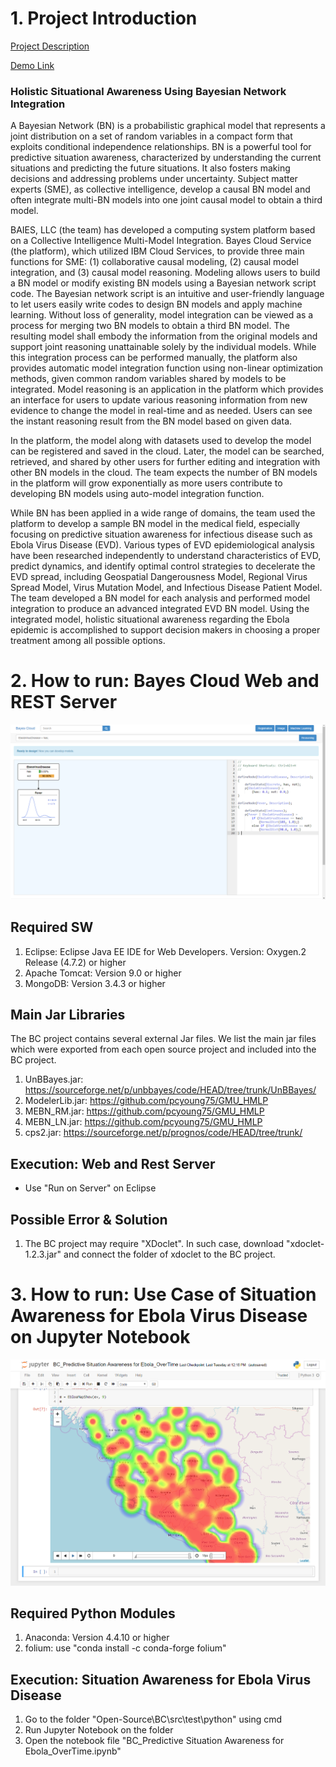 # 1. Project Introduction 

[Project Description](Project%20Description.md)

[Demo Link](http://169.60.94.50:8080/BC/)

### Holistic Situational Awareness Using Bayesian Network Integration

A Bayesian Network (BN) is a probabilistic graphical model that represents a joint distribution on a set of random variables in a compact form that exploits conditional independence relationships. BN is a powerful tool for predictive situation awareness, characterized by understanding the current situations and predicting the future situations. It also fosters making decisions and addressing problems under uncertainty. Subject matter experts (SME), as collective intelligence, develop a causal BN model and often integrate multi-BN models into one joint causal model to obtain a third model. 

BAIES, LLC (the team) has developed a computing system platform based on a Collective Intelligence Multi-Model Integration. Bayes Cloud Service (the platform), which utilized IBM Cloud Services, to provide three main functions for SME: (1) collaborative causal modeling, (2) causal model integration, and (3) causal model reasoning. Modeling allows users to build a BN model or modify existing BN models using a Bayesian network script code. The Bayesian network script is an intuitive and user-friendly language to let users easily write codes to design BN models and apply machine learning. Without loss of generality, model integration can be viewed as a process for merging two BN models to obtain a third BN model. The resulting model shall embody the information from the original models and support joint reasoning unattainable solely by the individual models. While this integration process can be performed manually, the platform also provides automatic model integration function using non-linear optimization methods, given common random variables shared by models to be integrated. Model reasoning is an application in the platform which provides an interface for users to update various reasoning information from new evidence to change the model in real-time and as needed. Users can see the instant reasoning result from the BN model based on given data. 

In the platform, the model along with datasets used to develop the model can be registered and saved in the cloud. Later, the model can be searched, retrieved, and shared by other users for further editing and integration with other BN models in the cloud. The team expects the number of BN models in the platform will grow exponentially as more users contribute to developing BN models using auto-model integration function. 

While BN has been applied in a wide range of domains, the team used the platform to develop a sample BN model in the medical field, especially focusing on predictive situation awareness for infectious disease such as Ebola Virus Disease (EVD).  Various types of EVD epidemiological analysis have been researched independently to understand characteristics of EVD, predict dynamics, and identify optimal control strategies to decelerate the EVD spread, including Geospatial Dangerousness Model, Regional Virus Spread Model, Virus Mutation Model, and Infectious Disease Patient Model. The team developed a BN model for each analysis and performed model integration to produce an advanced integrated EVD BN model. Using the integrated model, holistic situational awareness regarding the Ebola epidemic is accomplished to support decision makers in choosing a proper treatment among all possible options.


# 2. How to run: Bayes Cloud Web and REST Server
![Bayes Cloud](doc/img/BC%20v2.PNG)

## Required SW
1. Eclipse: Eclipse Java EE IDE for Web Developers. Version: Oxygen.2 Release (4.7.2) or higher
2. Apache Tomcat: Version 9.0 or higher
3. MongoDB: Version  3.4.3 or higher

## Main Jar Libraries
The BC project contains several external Jar files. We list the main jar files which were exported from each open source project and included into the BC project.
	
1. UnBBayes.jar: https://sourceforge.net/p/unbbayes/code/HEAD/tree/trunk/UnBBayes/
2. ModelerLib.jar:  https://github.com/pcyoung75/GMU_HMLP
3. MEBN_RM.jar: https://github.com/pcyoung75/GMU_HMLP
4. MEBN_LN.jar: https://github.com/pcyoung75/GMU_HMLP
5. cps2.jar: https://sourceforge.net/p/prognos/code/HEAD/tree/trunk/

## Execution: Web and Rest Server
- Use "Run on Server" on Eclipse

## Possible Error & Solution 
1. The BC project may require "XDoclet". In such case, download "xdoclet-1.2.3.jar" and connect the folder of xdoclet to the BC project.


# 3. How to run: Use Case of Situation Awareness for Ebola Virus Disease on Jupyter Notebook
![Situation Awareness for Ebola Virus Disease](doc/img/Situation%20Awareness%20for%20Ebola%20Virus%20Disease.PNG)

## Required Python Modules
1. Anaconda: Version  4.4.10 or higher
2. folium: use "conda install -c conda-forge folium"

## Execution: Situation Awareness for Ebola Virus Disease
1. Go to the folder "Open-Source\BC\src\test\python" using cmd
2. Run Jupyter Notebook on the folder
3. Open the notebook file "BC_Predictive Situation Awareness for Ebola_OverTime.ipynb"

